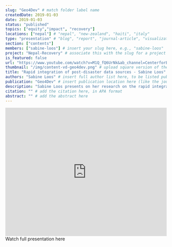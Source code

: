 ```yaml
---
slug: "Geo4Dev" # match folder label name
createdDate: 2019-01-03
date: 2019-01-03
status: "published"
topics: ["equity","impact", "recovery"] 
locations: ["nepal"] # "nepal", "new-zealand", "haiti", "italy"
type: "presentation" # "blog", "report", "journal-article", "visualization"
section: ["contents"]
members: ["sabine-loos"] # insert your slug here, e.g., "sabine-loos"
project: "Nepal-Recovery" # associate this with the slug for a project
is_featured: false
url: "https://www.youtube.com/watch?v=M1Q_fQ6UrNk&ab_channel=CenterforEffectiveGlobalAction" # include link to open pdf file
thumbnail: "/img/content-vd-geo4dev.png" # upload square version of the content to img folder and add source here, e.g., "img/content-b-ier-nepal.png"
title: "Rapid integration of post-disaster data sources - Sabine Loos" # insert title here
authors: "Sabine Loos" # insert full author list here, to be listed publicly
publication: "Geo4Dev" # insert publication location here (like the journal)
description: "Sabine Loos presents on her research on the rapid integration of post-disaster data sources as a basis for impact estimation for recovery planning at our 2nd annual Geospatial Analysis for International Development (Geo4Dev) conference." # insert a one sentence description here
citation: "" # add the citation here, in APA format
abstract: "" # add the abstract here
---
```


<iframe width="100%" height="400px" src="https://www.youtube.com/embed/M1Q_fQ6UrNk" title="YouTube video player" frameborder="0" allow="accelerometer; autoplay; clipboard-write; encrypted-media; gyroscope; picture-in-picture; web-share" allowfullscreen></iframe>


<Link is-button doOpenInNewTab to="https://www.youtube.com/watch?v=M1Q_fQ6UrNk&ab_channel=CenterforEffectiveGlobalAction"> Watch full presentation here</Link>